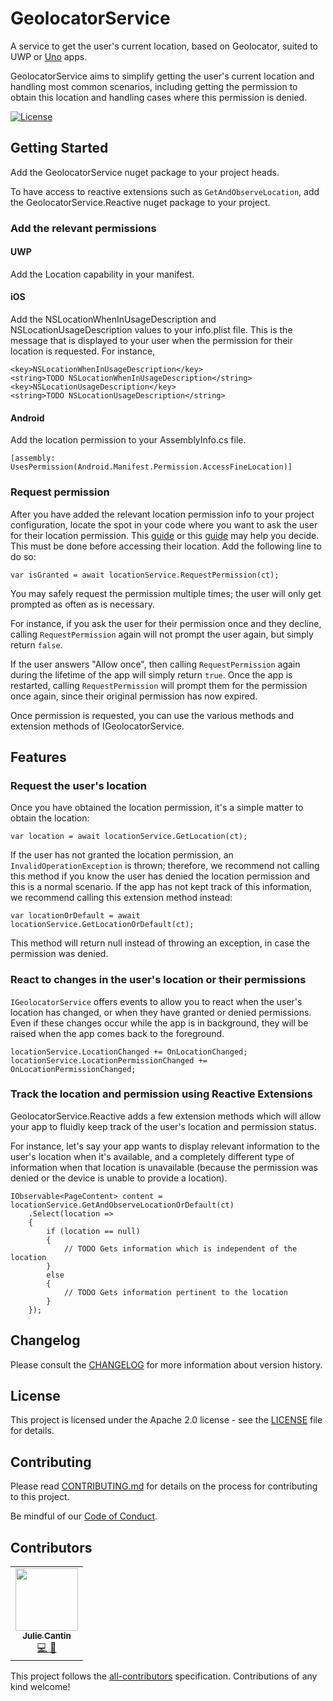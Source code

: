 # GeolocatorService

A service to get the user's current location, based on Geolocator, suited to UWP or [Uno](https://platform.uno/) apps.

GeolocatorService aims to simplify getting the user's current location and handling most common scenarios, including getting the permission to obtain this location and handling cases where this permission is denied.

[![License](https://img.shields.io/badge/License-Apache%202.0-blue.svg)](LICENSE)

## Getting Started

Add the GeolocatorService nuget package to your project heads.

To have access to reactive extensions such as ```GetAndObserveLocation```, add the GeolocatorService.Reactive nuget package to your project.

### Add the relevant permissions

#### UWP

Add the Location capability in your manifest.

#### iOS

Add the NSLocationWhenInUsageDescription and NSLocationUsageDescription values to your info.plist file. This is the message that is displayed to your user when the permission for their location is requested. For instance,

```
<key>NSLocationWhenInUsageDescription</key>
<string>TODO NSLocationWhenInUsageDescription</string>
<key>NSLocationUsageDescription</key>
<string>TODO NSLocationUsageDescription</string>
```

#### Android

Add the location permission to your AssemblyInfo.cs file.

```
[assembly: UsesPermission(Android.Manifest.Permission.AccessFineLocation)]
```

### Request permission

After you have added the relevant location permission info to your project configuration, locate the spot in your code where you want to ask the user for their location permission. This [guide](https://developer.apple.com/design/human-interface-guidelines/ios/app-architecture/requesting-permission/) or this [guide](https://developer.android.com/training/permissions/requesting) may help you decide. This must be done before accessing their location. Add the following line to do so:

```
var isGranted = await locationService.RequestPermission(ct);
```

You may safely request the permission multiple times; the user will only get prompted as often as is necessary.

For instance, if you ask the user for their permission once and they decline, calling `RequestPermission` again will not prompt the user again, but simply return `false`.

If the user answers "Allow once", then calling `RequestPermission` again during the lifetime of the app will simply return `true`. Once the app is restarted, calling `RequestPermission` will prompt them for the permission once again, since their original permission has now expired.

Once permission is requested, you can use the various methods and extension methods of IGeolocatorService.

## Features

### Request the user's location

Once you have obtained the location permission, it's a simple matter to obtain the location:

```
var location = await locationService.GetLocation(ct);
```

If the user has not granted the location permission, an `InvalidOperationException` is thrown; therefore, we recommend not calling this method if you know the user has denied the location permission and this is a normal scenario. If the app has not kept track of this information, we recommend calling this extension method instead:

```
var locationOrDefault = await locationService.GetLocationOrDefault(ct);
```

This method will return null instead of throwing an exception, in case the permission was denied.

### React to changes in the user's location or their permissions

`IGeolocatorService` offers events to allow you to react when the user's location has changed, or when they have granted or denied permissions. Even if these changes occur while the app is in background, they will be raised when the app comes back to the foreground.

```
locationService.LocationChanged += OnLocationChanged;
locationService.LocationPermissionChanged += OnLocationPermissionChanged;
```

### Track the location and permission using Reactive Extensions

GeolocatorService.Reactive adds a few extension methods which will allow your app to fluidly keep track of the user's location and permission status.

For instance, let's say your app wants to display relevant information to the user's location when it's available, and a completely different type of information when that location is unavailable (because the permission was denied or the device is unable to provide a location).

```
IObservable<PageContent> content = locationService.GetAndObserveLocationOrDefault(ct)
    .Select(location =>
    {
        if (location == null)
        {
            // TODO Gets information which is independent of the location
        }
        else
        {
            // TODO Gets information pertinent to the location
        }
    });
```

## Changelog

Please consult the [CHANGELOG](CHANGELOG.md) for more information about version
history.

## License

This project is licensed under the Apache 2.0 license - see the
[LICENSE](LICENSE) file for details.

## Contributing

Please read [CONTRIBUTING.md](CONTRIBUTING.md) for details on the process for
contributing to this project.

Be mindful of our [Code of Conduct](CODE_OF_CONDUCT.md).

## Contributors

<!-- ALL-CONTRIBUTORS-LIST:START - Do not remove or modify this section -->
<!-- prettier-ignore-start -->
<!-- markdownlint-disable -->
<table>
  <tr>
    <td align="center"><a href="https://github.com/jcantin-nventive"><img src="https://avatars3.githubusercontent.com/u/43351943?v=4" width="100px;" alt=""/><br /><sub><b>Julie Cantin</b></sub></a><br /><a href="https://github.com/nventive/Chinook.BackButtonManager/commits?author=jcantin-nventive" title="Code">💻 📖</a></td>
  </tr>
</table>

<!-- markdownlint-enable -->
<!-- prettier-ignore-end -->
<!-- ALL-CONTRIBUTORS-LIST:END -->

This project follows the [all-contributors](https://github.com/all-contributors/all-contributors) specification. Contributions of any kind welcome!
